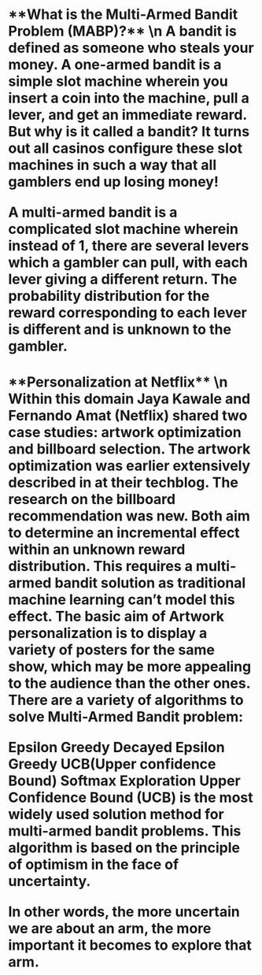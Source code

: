 <h1>**What is the Multi-Armed Bandit Problem (MABP)?** \n
A bandit is defined as someone who steals your money. A one-armed bandit is a simple slot machine wherein you insert a coin into the machine, pull a lever, and get an immediate reward. But why is it called a bandit? It turns out all casinos configure these slot machines in such a way that all gamblers end up losing money!

A multi-armed bandit is a complicated slot machine wherein instead of 1, there are several levers which a gambler can pull, with each lever giving a different return. The probability distribution for the reward corresponding to each lever is different and is unknown to the gambler.

<h1>**Personalization at Netflix** \n
Within this domain Jaya Kawale and Fernando Amat (Netflix) shared two case studies: artwork optimization and billboard selection. The artwork optimization was earlier extensively described in at their techblog. The research on the billboard recommendation was new. Both aim to determine an incremental effect within an unknown reward distribution. This requires a multi-armed bandit solution as traditional machine learning can’t model this effect.
The basic aim of Artwork personalization is to display a variety of posters for the same show, which may be more appealing to the audience than the other ones.
There are a variety of algorithms to solve Multi-Armed Bandit problem:

Epsilon Greedy
Decayed Epsilon Greedy
UCB(Upper confidence Bound)
Softmax Exploration
Upper Confidence Bound (UCB) is the most widely used solution method for multi-armed bandit problems. This algorithm is based on the principle of optimism in the face of uncertainty.

In other words, the more uncertain we are about an arm, the more important it becomes to explore that arm.
